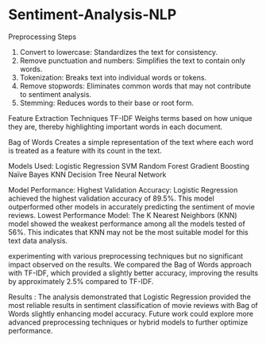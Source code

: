 # Sentiment-Analysis-NLP
Preprocessing Steps
1. Convert to lowercase: Standardizes the text for consistency.
2. Remove punctuation and numbers: Simplifies the text to contain only words.
3. Tokenization: Breaks text into individual words or tokens.
4. Remove stopwords: Eliminates common words that may not contribute to sentiment analysis.
5. Stemming: Reduces words to their base or root form.


Feature Extraction Techniques
TF-IDF
Weighs terms based on how unique they are, thereby highlighting important words in each document.

Bag of Words
Creates a simple representation of the text where each word is treated as a feature with its count in the text.

Models Used:
Logistic Regression
SVM
Random Forest
Gradient Boosting
Naïve Bayes
KNN
Decision Tree
Neural Network

Model Performance:
Highest Validation Accuracy: Logistic Regression achieved the highest validation accuracy of 89.5%. This model outperformed other models in accurately predicting the sentiment of movie reviews.
Lowest Performance Model: The K Nearest Neighbors (KNN) model showed the weakest performance among all the models tested of 56%. This indicates that KNN may not be the most suitable model for this text data analysis.

experimenting with various preprocessing techniques but no significant impact observed on the results.
We compared the Bag of Words approach with TF-IDF, which provided a slightly better accuracy, improving the results by approximately 2.5% compared to TF-IDF.

Results :
The analysis demonstrated that Logistic Regression provided the most reliable results in sentiment classification of movie reviews with Bag of Words slightly enhancing model accuracy. Future work could explore more advanced preprocessing techniques or hybrid models to further optimize performance.



